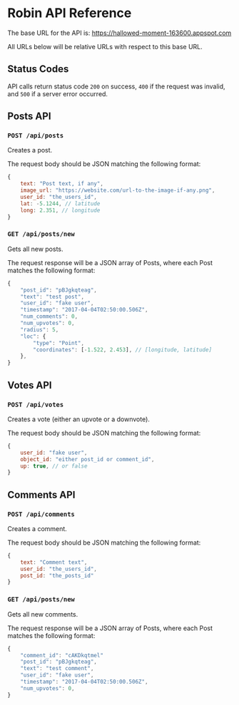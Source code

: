 # Robin API Reference

The base URL for the API is: https://hallowed-moment-163600.appspot.com

All URLs below will be relative URLs with respect to this base URL.

## Status Codes

API calls return status code ```200``` on success, ```400``` if the request was invalid, and ```500``` if a server error occurred.

## Posts API

### ```POST /api/posts```

Creates a post.

The request body should be JSON matching the following format:
```javascript
{
    text: "Post text, if any",
    image_url: "https://website.com/url-to-the-image-if-any.png",
    user_id: "the_users_id",
    lat: -5.1244, // latitude
    long: 2.351, // longitude
}
```


### ```GET /api/posts/new```

Gets all new posts.

The request response will be a JSON array of Posts, where each Post matches the following format:
```javascript
{
    "post_id": "pBJgkqteag",
    "text": "test post",
    "user_id": "fake user",
    "timestamp": "2017-04-04T02:50:00.506Z",
    "num_comments": 0,
    "num_upvotes": 0,
    "radius": 5,
    "loc": {
        "type": "Point",
        "coordinates": [-1.522, 2.453], // [longitude, latitude]
    },
}
```

## Votes API

### ```POST /api/votes```

Creates a vote (either an upvote or a downvote).

The request body should be JSON matching the following format:
```javascript
{
    user_id: "fake user",
    object_id: "either post_id or comment_id",
    up: true, // or false
}
```

## Comments API

### ```POST /api/comments```

Creates a comment.

The request body should be JSON matching the following format:
```javascript
{
    text: "Comment text",
    user_id: "the_users_id",
    post_id: "the_posts_id"
}
```


### ```GET /api/posts/new```

Gets all new comments.

The request response will be a JSON array of Posts, where each Post matches the following format:
```javascript
{
    "comment_id": "cAKDkqtmel"
    "post_id": "pBJgkqteag",
    "text": "test comment",
    "user_id": "fake user",
    "timestamp": "2017-04-04T02:50:00.506Z",
    "num_upvotes": 0,
}
```
